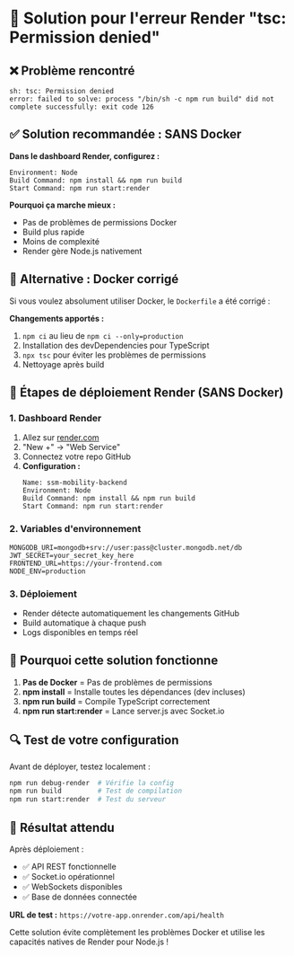 # 🔧 Solution pour l'erreur Render "tsc: Permission denied"

## ❌ Problème rencontré
```
sh: tsc: Permission denied
error: failed to solve: process "/bin/sh -c npm run build" did not complete successfully: exit code 126
```

## ✅ Solution recommandée : SANS Docker

**Dans le dashboard Render, configurez :**

```
Environment: Node
Build Command: npm install && npm run build
Start Command: npm run start:render
```

**Pourquoi ça marche mieux :**
- Pas de problèmes de permissions Docker
- Build plus rapide
- Moins de complexité
- Render gère Node.js nativement

## 🐳 Alternative : Docker corrigé

Si vous voulez absolument utiliser Docker, le `Dockerfile` a été corrigé :

**Changements apportés :**
1. `npm ci` au lieu de `npm ci --only=production`
2. Installation des devDependencies pour TypeScript
3. `npx tsc` pour éviter les problèmes de permissions
4. Nettoyage après build

## 🚀 Étapes de déploiement Render (SANS Docker)

### 1. Dashboard Render
1. Allez sur [render.com](https://render.com)
2. "New +" → "Web Service"
3. Connectez votre repo GitHub
4. **Configuration :**
   ```
   Name: ssm-mobility-backend
   Environment: Node
   Build Command: npm install && npm run build
   Start Command: npm run start:render
   ```

### 2. Variables d'environnement
```env
MONGODB_URI=mongodb+srv://user:pass@cluster.mongodb.net/db
JWT_SECRET=your_secret_key_here
FRONTEND_URL=https://your-frontend.com
NODE_ENV=production
```

### 3. Déploiement
- Render détecte automatiquement les changements GitHub
- Build automatique à chaque push
- Logs disponibles en temps réel

## 🎯 Pourquoi cette solution fonctionne

1. **Pas de Docker** = Pas de problèmes de permissions
2. **npm install** = Installe toutes les dépendances (dev incluses)
3. **npm run build** = Compile TypeScript correctement
4. **npm run start:render** = Lance server.js avec Socket.io

## 🔍 Test de votre configuration

Avant de déployer, testez localement :
```bash
npm run debug-render  # Vérifie la config
npm run build         # Test de compilation
npm run start:render  # Test du serveur
```

## 🎉 Résultat attendu

Après déploiement :
- ✅ API REST fonctionnelle
- ✅ Socket.io opérationnel
- ✅ WebSockets disponibles
- ✅ Base de données connectée

**URL de test :** `https://votre-app.onrender.com/api/health`

Cette solution évite complètement les problèmes Docker et utilise les capacités natives de Render pour Node.js !